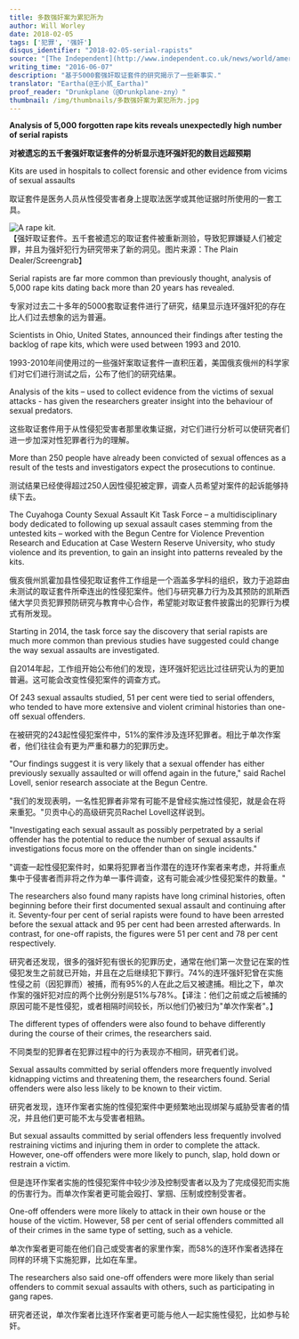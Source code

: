 ```yaml
---
title: 多数强奸案为累犯所为
author: Will Worley
date: 2018-02-05
tags: ['犯罪', '强奸']
disqus_identifier: "2018-02-05-serial-rapists"
source: "[The Independent](http://www.independent.co.uk/news/world/americas/analysis-5000-forgotten-rape-kits-serial-rapists-a7068761.html)"
writing_time: "2016-06-07"
description: "基于5000套强奸取证套件的研究揭示了一些新事实."
translator: "Eartha(@王小贰_Eartha)"
proof_reader: "Drunkplane（@Drunkplane-zny）"
thumbnail: /img/thumbnails/多数强奸案为累犯所为.jpg
---
```


**Analysis of 5,000 forgotten rape kits reveals unexpectedly high number of serial rapists**

**对被遗忘的五千套强奸取证套件的分析显示连环强奸犯的数目远超预期**


Kits are used in hospitals to collect forensic and other evidence from vicims of sexual assaults

取证套件是医务人员从性侵受害者身上提取法医学或其他证据时所使用的一套工具。

![A rape kit.](/img/2018-02-05-serial-rapists/1.jpg)  
【强奸取证套件。五千套被遗忘的取证套件被重新测验，导致犯罪嫌疑人们被定罪，并且为强奸犯行为研究带来了新的洞见。图片来源：The Plain Dealer/Screengrab】

Serial rapists are far more common than previously thought, analysis of 5,000 rape kits dating back more than 20 years has revealed.

专家对过去二十多年的5000套取证套件进行了研究，结果显示连环强奸犯的存在比人们过去想象的远为普遍。

Scientists in Ohio, United States, announced their findings after testing the backlog of rape kits, which were used between 1993 and 2010.

1993-2010年间使用过的一些强奸案取证套件一直积压着，美国俄亥俄州的科学家们对它们进行测试之后，公布了他们的研究结果。

Analysis of the kits – used to collect evidence from the victims of sexual attacks - has given the researchers greater insight into the behaviour of sexual predators.

这些取证套件用于从性侵犯受害者那里收集证据，对它们进行分析可以使研究者们进一步加深对性犯罪者行为的理解。

More than 250 people have already been convicted of sexual offences as a result of the tests and investigators expect the prosecutions to continue.

测试结果已经使得超过250人因性侵犯被定罪，调查人员希望对案件的起诉能够持续下去。

The Cuyahoga County Sexual Assault Kit Task Force – a multidisciplinary body dedicated to following up sexual assault cases stemming from the untested kits – worked with the Begun Centre for Violence Prevention Research and Education at Case Western Reserve University, who study violence and its prevention, to gain an insight into patterns revealed by the kits.

俄亥俄州凯霍加县性侵犯取证套件工作组是一个涵盖多学科的组织，致力于追踪由未测试的取证套件所牵连出的性侵犯案件。他们与研究暴力行为及其预防的凯斯西储大学贝贡犯罪预防研究与教育中心合作，希望能对取证套件披露出的犯罪行为模式有所发现。

Starting in 2014, the task force say the discovery that serial rapists are much more common than previous studies have suggested could change the way sexual assaults are investigated.

自2014年起，工作组开始公布他们的发现，连环强奸犯远比过往研究认为的更加普遍。这可能会改变性侵犯案件的调查方式。

Of 243 sexual assaults studied, 51 per cent were tied to serial offenders, who tended to have more extensive and violent criminal histories than one-off sexual offenders.

在被研究的243起性侵犯案件中，51%的案件涉及连环犯罪者。相比于单次作案者，他们往往会有更为严重和暴力的犯罪历史。

"Our findings suggest it is very likely that a sexual offender has either previously sexually assaulted or will offend again in the future," said Rachel Lovell, senior research associate at the Begun Centre.

"我们的发现表明，一名性犯罪者非常有可能不是曾经实施过性侵犯，就是会在将来重犯。"贝贡中心的高级研究员Rachel Lovell这样说到。

"Investigating each sexual assault as possibly perpetrated by a serial offender has the potential to reduce the number of sexual assaults if investigations focus more on the offender than on single incidents."

"调查一起性侵犯案件时，如果将犯罪者当作潜在的连环作案者来考虑，并将重点集中于侵害者而非将之作为单一事件调查，这有可能会减少性侵犯案件的数量。"

The researchers also found many rapists have long criminal histories, often beginning before their first documented sexual assault and continuing after it. Seventy-four per cent of serial rapists were found to have been arrested before the sexual attack and 95 per cent had been arrested afterwards. In contrast, for one-off rapists, the figures were 51 per cent and 78 per cent respectively.

研究者还发现，很多的强奸犯有很长的犯罪历史，通常在他们第一次登记在案的性侵犯发生之前就已开始，并且在之后继续犯下罪行。74%的连环强奸犯曾在实施性侵之前（因犯罪而）被捕，而有95%的人在此之后又被逮捕。相比之下，单次作案的强奸犯对应的两个比例分别是51%与78%。【译注：他们之前或之后被捕的原因可能不是性侵犯，或者相隔时间较长，所以他们仍被归为"单次作案者"。】

The different types of offenders were also found to behave differently during the course of their crimes, the researchers said.

不同类型的犯罪者在犯罪过程中的行为表现亦不相同，研究者们说。

Sexual assaults committed by serial offenders more frequently involved kidnapping victims and threatening them, the researchers found. Serial offenders were also less likely to be known to their victim.

研究者发现，连环作案者实施的性侵犯案件中更频繁地出现绑架与威胁受害者的情况，并且他们更可能不太与受害者相熟。

But sexual assaults committed by serial offenders less frequently involved restraining victims and injuring them in order to complete the attack. However, one-off offenders were more likely to punch, slap, hold down or restrain a victim.

但是连环作案者实施的性侵犯案件中较少涉及控制受害者以及为了完成侵犯而实施的伤害行为。而单次作案者更可能会殴打、掌掴、压制或控制受害者。

One-off offenders were more likely to attack in their own house or the house of the victim. However, 58 per cent of serial offenders committed all of their crimes in the same type of setting, such as a vehicle.

单次作案者更可能在他们自己或受害者的家里作案，而58%的连环作案者选择在同样的环境下实施犯罪，比如在车里。

The researchers also said one-off offenders were more likely than serial offenders to commit sexual assaults with others, such as participating in gang rapes.

研究者还说，单次作案者比连环作案者更可能与他人一起实施性侵犯，比如参与轮奸。
